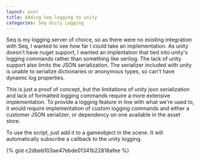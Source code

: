 ```yaml
---
layout: post
title: Adding Seq logging to unity
categories: Seq Unity Logging
---
```


Seq is my logging server of choice, so as there were no existing integration with Seq, I wanted to see how far I could take an implementation. As unity doesn't have nuget support, I wanted an implentation that tied into unity's logging commands rather than something like serilog. The lack of unity support also limits the JSON serialization. The serializer included with unity is unable to serialize dictionaries or anonymous types, so can't have dynamic log properties.

This is just a proof of concept, but the limitations of unity json serialization and lack of formatted logging commands require a more extensive implementation. To provide a logging feature in line with what we're used to, it would require implementation of custom logging commands and either a customer JSON serializer, or dependency on one available in the asset store.

To use the script, just add it to a gameobject in the scene. It will automatically subscribe a callback to the unity logging.

{% gist c2dbeb103ae47ebde01341b22818afee %}